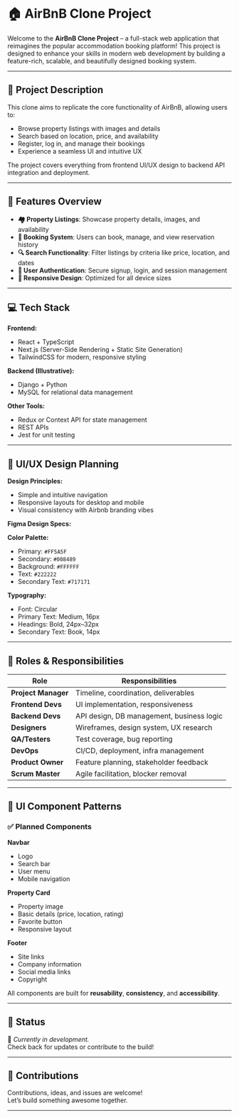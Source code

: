 # 🏠 AirBnB Clone Project

Welcome to the **AirBnB Clone Project** – a full-stack web application that reimagines the popular accommodation booking platform! This project is designed to enhance your skills in modern web development by building a feature-rich, scalable, and beautifully designed booking system.

---

## 🚀 Project Description

This clone aims to replicate the core functionality of AirBnB, allowing users to:

- Browse property listings with images and details  
- Search based on location, price, and availability  
- Register, log in, and manage their bookings  
- Experience a seamless UI and intuitive UX  

The project covers everything from frontend UI/UX design to backend API integration and deployment.

---

## 🔧 Features Overview

- **🏘 Property Listings**: Showcase property details, images, and availability  
- **📆 Booking System**: Users can book, manage, and view reservation history  
- **🔍 Search Functionality**: Filter listings by criteria like price, location, and dates  
- **🔐 User Authentication**: Secure signup, login, and session management  
- **📱 Responsive Design**: Optimized for all device sizes  

---

## 💻 Tech Stack

**Frontend:**

- React + TypeScript  
- Next.js (Server-Side Rendering + Static Site Generation)  
- TailwindCSS for modern, responsive styling  

**Backend (Illustrative):**

- Django + Python  
- MySQL for relational data management  

**Other Tools:**

- Redux or Context API for state management  
- REST APIs  
- Jest for unit testing  

---

## 🎨 UI/UX Design Planning

**Design Principles:**

- Simple and intuitive navigation  
- Responsive layouts for desktop and mobile  
- Visual consistency with Airbnb branding vibes  

**Figma Design Specs:**

**Color Palette:**

- Primary: `#FF5A5F`  
- Secondary: `#008489`  
- Background: `#FFFFFF`  
- Text: `#222222`  
- Secondary Text: `#717171`

**Typography:**

- Font: Circular  
- Primary Text: Medium, 16px  
- Headings: Bold, 24px–32px  
- Secondary Text: Book, 14px  

---

## 👥 Roles & Responsibilities

| Role               | Responsibilities |
|--------------------|------------------|
| **Project Manager** | Timeline, coordination, deliverables |
| **Frontend Devs**   | UI implementation, responsiveness |
| **Backend Devs**    | API design, DB management, business logic |
| **Designers**       | Wireframes, design system, UX research |
| **QA/Testers**      | Test coverage, bug reporting |
| **DevOps**          | CI/CD, deployment, infra management |
| **Product Owner**   | Feature planning, stakeholder feedback |
| **Scrum Master**    | Agile facilitation, blocker removal |

---

## 🧩 UI Component Patterns

### ✅ Planned Components

**Navbar**

- Logo  
- Search bar  
- User menu  
- Mobile navigation  

**Property Card**

- Property image  
- Basic details (price, location, rating)  
- Favorite button  
- Responsive layout  

**Footer**

- Site links  
- Company information  
- Social media links  
- Copyright  

All components are built for **reusability**, **consistency**, and **accessibility**.

---

## 📌 Status

🔨 *Currently in development.*  
Check back for updates or contribute to the build!

---

## 🙌 Contributions

Contributions, ideas, and issues are welcome!  
Let’s build something awesome together.

---

